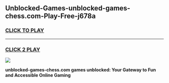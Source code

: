 
## Unblocked-Games-unblocked-games-chess.com-Play-Free-j678a
<h3>
<a href="https://premium76.site?title=unblocked-games-chess.com&ref=19M">CLICK TO PLAY</a></h3>
<hr>

<h3>
<a href="https://premium76.site?title=unblocked-games-chess.com&ref=19M">CLICK 2 PLAY</a>
  
</h3>

<a href="https://premium76.site?title=unblocked-games-chess.com&ref=19M"><img src="https://clearcache.store/games.png"></a>


**unblocked-games-chess.com games unblocked: Your Gateway to Fun and Accessible Online Gaming**

